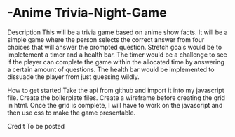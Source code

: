 # -Anime Trivia-Night-Game

Description
This will be a trivia game based on anime show facts. It will be a simple game where the person selects the correct answer from four choices that will answer the prompted question. Stretch goals would be to impletement a timer and a health bar. The timer would be a challenge to see if the player can complete the game within the allocated time by answering a certain amount of questions. The health bar would be implemented to dissuade the player from just guessing wildly. 


How to get started
Take the api from github and import it into my javascript file. Create the boilerplate files. Create a wireframe before creating the grid in html. Once the grid is complete, I will have to work on the javascript and then use css to make the game presentable. 


Credit
To be posted
